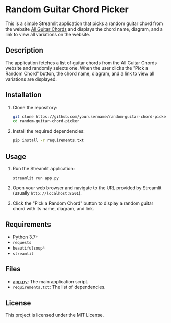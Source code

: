 # Random Guitar Chord Picker

This is a simple Streamlit application that picks a random guitar chord from the website [All Guitar Chords](https://www.all-guitar-chords.com) and displays the chord name, diagram, and a link to view all variations on the website.

## Description

The application fetches a list of guitar chords from the All Guitar Chords website and randomly selects one. When the user clicks the "Pick a Random Chord" button, the chord name, diagram, and a link to view all variations are displayed.

## Installation

1. Clone the repository:
    ```bash
    git clone https://github.com/yourusername/random-guitar-chord-picker.git
    cd random-guitar-chord-picker
    ```

2. Install the required dependencies:
    ```bash
    pip install -r requirements.txt
    ```

## Usage

1. Run the Streamlit application:
    ```bash
    streamlit run app.py
    ```

2. Open your web browser and navigate to the URL provided by Streamlit (usually `http://localhost:8501`).

3. Click the "Pick a Random Chord" button to display a random guitar chord with its name, diagram, and link.

## Requirements

- Python 3.7+
- `requests`
- `beautifulsoup4`
- `streamlit`

## Files

- [app.py](http://_vscodecontentref_/2): The main application script.
- `requirements.txt`: The list of dependencies.

## License

This project is licensed under the MIT License.
